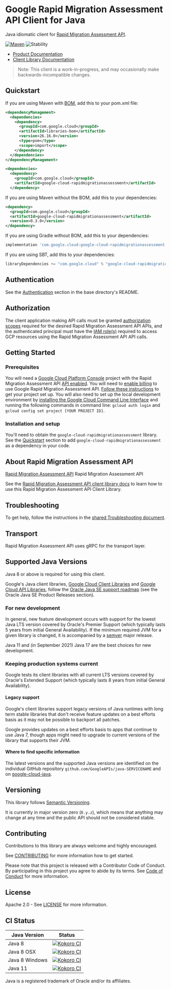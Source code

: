 # Google Rapid Migration Assessment API Client for Java

Java idiomatic client for [Rapid Migration Assessment API][product-docs].

[![Maven][maven-version-image]][maven-version-link]
![Stability][stability-image]

- [Product Documentation][product-docs]
- [Client Library Documentation][javadocs]

> Note: This client is a work-in-progress, and may occasionally
> make backwards-incompatible changes.


## Quickstart


If you are using Maven with [BOM][libraries-bom], add this to your pom.xml file:

```xml
<dependencyManagement>
  <dependencies>
    <dependency>
      <groupId>com.google.cloud</groupId>
      <artifactId>libraries-bom</artifactId>
      <version>26.16.0</version>
      <type>pom</type>
      <scope>import</scope>
    </dependency>
  </dependencies>
</dependencyManagement>

<dependencies>
  <dependency>
    <groupId>com.google.cloud</groupId>
    <artifactId>google-cloud-rapidmigrationassessment</artifactId>
  </dependency>
```

If you are using Maven without the BOM, add this to your dependencies:

<!-- {x-version-update-start:google-cloud-rapidmigrationassessment:released} -->

```xml
<dependency>
  <groupId>com.google.cloud</groupId>
  <artifactId>google-cloud-rapidmigrationassessment</artifactId>
  <version>0.3.0</version>
</dependency>
```

If you are using Gradle without BOM, add this to your dependencies:

```Groovy
implementation 'com.google.cloud:google-cloud-rapidmigrationassessment:0.3.0'
```

If you are using SBT, add this to your dependencies:

```Scala
libraryDependencies += "com.google.cloud" % "google-cloud-rapidmigrationassessment" % "0.3.0"
```
<!-- {x-version-update-end} -->

## Authentication

See the [Authentication][authentication] section in the base directory's README.

## Authorization

The client application making API calls must be granted [authorization scopes][auth-scopes] required for the desired Rapid Migration Assessment API APIs, and the authenticated principal must have the [IAM role(s)][predefined-iam-roles] required to access GCP resources using the Rapid Migration Assessment API API calls.

## Getting Started

### Prerequisites

You will need a [Google Cloud Platform Console][developer-console] project with the Rapid Migration Assessment API [API enabled][enable-api].
You will need to [enable billing][enable-billing] to use Google Rapid Migration Assessment API.
[Follow these instructions][create-project] to get your project set up. You will also need to set up the local development environment by
[installing the Google Cloud Command Line Interface][cloud-cli] and running the following commands in command line:
`gcloud auth login` and `gcloud config set project [YOUR PROJECT ID]`.

### Installation and setup

You'll need to obtain the `google-cloud-rapidmigrationassessment` library.  See the [Quickstart](#quickstart) section
to add `google-cloud-rapidmigrationassessment` as a dependency in your code.

## About Rapid Migration Assessment API


[Rapid Migration Assessment API][product-docs] Rapid Migration Assessment API

See the [Rapid Migration Assessment API client library docs][javadocs] to learn how to
use this Rapid Migration Assessment API Client Library.






## Troubleshooting

To get help, follow the instructions in the [shared Troubleshooting document][troubleshooting].

## Transport

Rapid Migration Assessment API uses gRPC for the transport layer.

## Supported Java Versions

Java 8 or above is required for using this client.

Google's Java client libraries,
[Google Cloud Client Libraries][cloudlibs]
and
[Google Cloud API Libraries][apilibs],
follow the
[Oracle Java SE support roadmap][oracle]
(see the Oracle Java SE Product Releases section).

### For new development

In general, new feature development occurs with support for the lowest Java
LTS version covered by  Oracle's Premier Support (which typically lasts 5 years
from initial General Availability). If the minimum required JVM for a given
library is changed, it is accompanied by a [semver][semver] major release.

Java 11 and (in September 2021) Java 17 are the best choices for new
development.

### Keeping production systems current

Google tests its client libraries with all current LTS versions covered by
Oracle's Extended Support (which typically lasts 8 years from initial
General Availability).

#### Legacy support

Google's client libraries support legacy versions of Java runtimes with long
term stable libraries that don't receive feature updates on a best efforts basis
as it may not be possible to backport all patches.

Google provides updates on a best efforts basis to apps that continue to use
Java 7, though apps might need to upgrade to current versions of the library
that supports their JVM.

#### Where to find specific information

The latest versions and the supported Java versions are identified on
the individual GitHub repository `github.com/GoogleAPIs/java-SERVICENAME`
and on [google-cloud-java][g-c-j].

## Versioning


This library follows [Semantic Versioning](http://semver.org/).


It is currently in major version zero (``0.y.z``), which means that anything may change at any time
and the public API should not be considered stable.


## Contributing


Contributions to this library are always welcome and highly encouraged.

See [CONTRIBUTING][contributing] for more information how to get started.

Please note that this project is released with a Contributor Code of Conduct. By participating in
this project you agree to abide by its terms. See [Code of Conduct][code-of-conduct] for more
information.


## License

Apache 2.0 - See [LICENSE][license] for more information.

## CI Status

Java Version | Status
------------ | ------
Java 8 | [![Kokoro CI][kokoro-badge-image-2]][kokoro-badge-link-2]
Java 8 OSX | [![Kokoro CI][kokoro-badge-image-3]][kokoro-badge-link-3]
Java 8 Windows | [![Kokoro CI][kokoro-badge-image-4]][kokoro-badge-link-4]
Java 11 | [![Kokoro CI][kokoro-badge-image-5]][kokoro-badge-link-5]

Java is a registered trademark of Oracle and/or its affiliates.

[product-docs]: https://cloud.google.com/migration-center/docs
[javadocs]: https://cloud.google.com/java/docs/reference/google-cloud-rapidmigrationassessment/latest/overview
[kokoro-badge-image-1]: http://storage.googleapis.com/cloud-devrel-public/java/badges/java-rapidmigrationassessment/java7.svg
[kokoro-badge-link-1]: http://storage.googleapis.com/cloud-devrel-public/java/badges/java-rapidmigrationassessment/java7.html
[kokoro-badge-image-2]: http://storage.googleapis.com/cloud-devrel-public/java/badges/java-rapidmigrationassessment/java8.svg
[kokoro-badge-link-2]: http://storage.googleapis.com/cloud-devrel-public/java/badges/java-rapidmigrationassessment/java8.html
[kokoro-badge-image-3]: http://storage.googleapis.com/cloud-devrel-public/java/badges/java-rapidmigrationassessment/java8-osx.svg
[kokoro-badge-link-3]: http://storage.googleapis.com/cloud-devrel-public/java/badges/java-rapidmigrationassessment/java8-osx.html
[kokoro-badge-image-4]: http://storage.googleapis.com/cloud-devrel-public/java/badges/java-rapidmigrationassessment/java8-win.svg
[kokoro-badge-link-4]: http://storage.googleapis.com/cloud-devrel-public/java/badges/java-rapidmigrationassessment/java8-win.html
[kokoro-badge-image-5]: http://storage.googleapis.com/cloud-devrel-public/java/badges/java-rapidmigrationassessment/java11.svg
[kokoro-badge-link-5]: http://storage.googleapis.com/cloud-devrel-public/java/badges/java-rapidmigrationassessment/java11.html
[stability-image]: https://img.shields.io/badge/stability-preview-yellow
[maven-version-image]: https://img.shields.io/maven-central/v/com.google.cloud/google-cloud-rapidmigrationassessment.svg
[maven-version-link]: https://central.sonatype.com/artifact/com.google.cloud/google-cloud-rapidmigrationassessment/0.2.0
[authentication]: https://github.com/googleapis/google-cloud-java#authentication
[auth-scopes]: https://developers.google.com/identity/protocols/oauth2/scopes
[predefined-iam-roles]: https://cloud.google.com/iam/docs/understanding-roles#predefined_roles
[iam-policy]: https://cloud.google.com/iam/docs/overview#cloud-iam-policy
[developer-console]: https://console.developers.google.com/
[create-project]: https://cloud.google.com/resource-manager/docs/creating-managing-projects
[cloud-cli]: https://cloud.google.com/cli
[troubleshooting]: https://github.com/googleapis/google-cloud-java/blob/main/TROUBLESHOOTING.md
[contributing]: https://github.com/googleapis/java-rapidmigrationassessment/blob/main/CONTRIBUTING.md
[code-of-conduct]: https://github.com/googleapis/java-rapidmigrationassessment/blob/main/CODE_OF_CONDUCT.md#contributor-code-of-conduct
[license]: https://github.com/googleapis/java-rapidmigrationassessment/blob/main/LICENSE
[enable-billing]: https://cloud.google.com/apis/docs/getting-started#enabling_billing
[enable-api]: https://console.cloud.google.com/flows/enableapi?apiid=rapidmigrationassessment.googleapis.com
[libraries-bom]: https://github.com/GoogleCloudPlatform/cloud-opensource-java/wiki/The-Google-Cloud-Platform-Libraries-BOM
[shell_img]: https://gstatic.com/cloudssh/images/open-btn.png

[semver]: https://semver.org/
[cloudlibs]: https://cloud.google.com/apis/docs/client-libraries-explained
[apilibs]: https://cloud.google.com/apis/docs/client-libraries-explained#google_api_client_libraries
[oracle]: https://www.oracle.com/java/technologies/java-se-support-roadmap.html
[g-c-j]: http://github.com/googleapis/google-cloud-java
